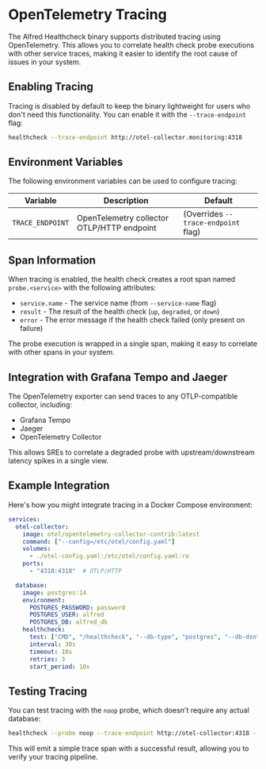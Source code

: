# OpenTelemetry Tracing

The Alfred Healthcheck binary supports distributed tracing using OpenTelemetry. This allows you to correlate health check probe executions with other service traces, making it easier to identify the root cause of issues in your system.

## Enabling Tracing

Tracing is disabled by default to keep the binary lightweight for users who don't need this functionality. You can enable it with the `--trace-endpoint` flag:

```bash
healthcheck --trace-endpoint http://otel-collector.monitoring:4318
```

## Environment Variables

The following environment variables can be used to configure tracing:

| Variable | Description | Default |
|----------|-------------|---------|
| `TRACE_ENDPOINT` | OpenTelemetry collector OTLP/HTTP endpoint | (Overrides `--trace-endpoint` flag) |

## Span Information

When tracing is enabled, the health check creates a root span named `probe.<service>` with the following attributes:

- `service.name` - The service name (from `--service-name` flag)
- `result` - The result of the health check (`up`, `degraded`, or `down`)
- `error` - The error message if the health check failed (only present on failure)

The probe execution is wrapped in a single span, making it easy to correlate with other spans in your system.

## Integration with Grafana Tempo and Jaeger

The OpenTelemetry exporter can send traces to any OTLP-compatible collector, including:

- Grafana Tempo
- Jaeger
- OpenTelemetry Collector

This allows SREs to correlate a degraded probe with upstream/downstream latency spikes in a single view.

## Example Integration

Here's how you might integrate tracing in a Docker Compose environment:

```yaml
services:
  otel-collector:
    image: otel/opentelemetry-collector-contrib:latest
    command: ["--config=/etc/otel/config.yaml"]
    volumes:
      - ./otel-config.yaml:/etc/otel/config.yaml:ro
    ports:
      - "4318:4318"  # OTLP/HTTP

  database:
    image: postgres:14
    environment:
      POSTGRES_PASSWORD: password
      POSTGRES_USER: alfred
      POSTGRES_DB: alfred_db
    healthcheck:
      test: ["CMD", "/healthcheck", "--db-type", "postgres", "--db-dsn", "alfred:password@localhost:5432/alfred_db", "--once", "--trace-endpoint", "http://otel-collector:4318", "--service-name", "postgres"]
      interval: 30s
      timeout: 10s
      retries: 3
      start_period: 10s
```

## Testing Tracing

You can test tracing with the `noop` probe, which doesn't require any actual database:

```bash
healthcheck --probe noop --trace-endpoint http://otel-collector:4318 --service-name test-service
```

This will emit a simple trace span with a successful result, allowing you to verify your tracing pipeline.